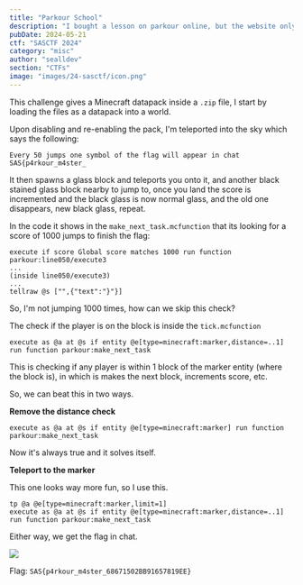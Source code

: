 ```yaml
---
title: "Parkour School"
description: "I bought a lesson on parkour online, but the website only gave me some weird file. Help me learn parkour to impress my mates."
pubDate: 2024-05-21
ctf: "SASCTF 2024"
category: "misc"
author: "sealldev"
section: "CTFs"
image: "images/24-sasctf/icon.png"
---
```


This challenge gives a Minecraft datapack inside a `.zip` file, I start by loading the files as a datapack into a world.

Upon disabling and re-enabling the pack, I'm teleported into the sky which says the following:
```
Every 50 jumps one symbol of the flag will appear in chat
SAS{p4rkour_m4ster_
```

It then spawns a glass block and teleports you onto it, and another black stained glass block nearby to jump to, once you land the score is incremented and the black glass is now normal glass, and the old one disappears, new black glass, repeat.

In the code it shows in the `make_next_task.mcfunction` that its looking for a score of 1000 jumps to finish the flag:
```
execute if score Global score matches 1000 run function parkour:line050/execute3
...
(inside line050/execute3)
...
tellraw @s ["",{"text":"}"}]
```

So, I'm not jumping 1000 times, how can we skip this check?

The check if the player is on the block is inside the `tick.mcfunction`
```
execute as @a at @s if entity @e[type=minecraft:marker,distance=..1] run function parkour:make_next_task
```
This is checking if any player is within 1 block of the marker entity (where the block is), in which is makes the next block, increments score, etc.

So, we can beat this in two ways.

**Remove the distance check**
```
execute as @a at @s if entity @e[type=minecraft:marker] run function parkour:make_next_task
```

Now it's always true and it solves itself.

**Teleport to the marker**

This one looks way more fun, so I use this.
```
tp @a @e[type=minecraft:marker,limit=1]
execute as @a at @s if entity @e[type=minecraft:marker,distance=..1] run function parkour:make_next_task
```

Either way, we get the flag in chat.

<img src="/public/24-sasctf-parkourgif.gif"/>

Flag: `SAS{p4rkour_m4ster_68671502BB91657819EE}`